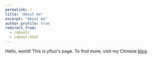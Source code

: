 ```yaml
---
permalink: /
title: "About me"
excerpt: "About me"
author_profile: true
redirect_from: 
  - /about/
  - /about.html
---
```


Hello, world! This is yfluo's page. To find more, visit my Chinese [blog](https://yfluo.fish).
